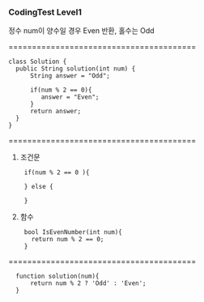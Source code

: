 ### CodingTest Level1

정수 num이 양수일 경우 Even 반환, 홀수는 Odd

========================================

    class Solution {
      public String solution(int num) {
          String answer = "Odd";

          if(num % 2 == 0){
             answer = "Even";
          }      
          return answer;
      }
    }

========================================

1. 조건문

        if(num % 2 == 0 ){

        } else {

        }

2. 함수

        bool IsEvenNumber(int num){
          return num % 2 == 0;
        }

========================================

      function solution(num){
          return num % 2 ? 'Odd' : 'Even';
      } 
